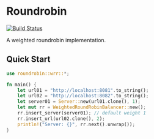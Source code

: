 # Roundrobin

[![Build Status](https://travis-ci.com/shonenada/roundrobin-rs.svg?branch=master)](https://travis-ci.com/shonenada/roundrobin-rs)

A weighted roundrobin implementation.

## Quick Start

```rust
use roundrobin::wrr::*;

fn main() {
    let url01 = "http://localhost:8081".to_string();
    let url02 = "http://localhost:8082".to_string();
    let server01 = Server::new(url01.clone(), 1);
    let mut rr = WeightedRoundRobinBalancer::new();
    rr.insert_server(server01); // default weight 1
    rr.insert_url(url02.clone(), 2);
    println!("Server: {}", rr.next().unwrap());
}
```
